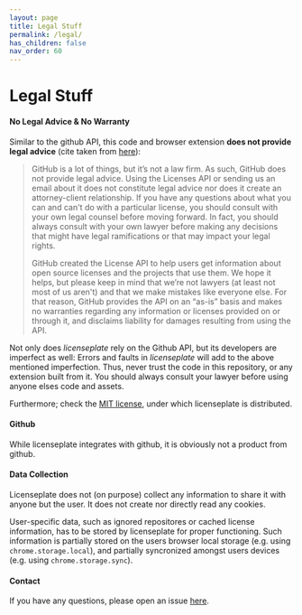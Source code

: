 ```yaml
---
layout: page
title: Legal Stuff
permalink: /legal/
has_children: false
nav_order: 60
---
```


# Legal Stuff

#### No Legal Advice & No Warranty

Similar to the github API, this code and browser extension **does not provide legal advice**
(cite taken from [here](https://docs.github.com/en/rest/reference/licenses)):

> GitHub is a lot of things, but it’s not a law firm. As such, GitHub does not provide legal advice. 
> Using the Licenses API or sending us an email about it does not constitute legal advice nor does 
> it create an attorney-client relationship. If you have any questions about what you can and can't 
> do with a particular license, you should consult with your own legal counsel before moving forward. 
> In fact, you should always consult with your own lawyer before making any decisions that might have
> legal ramifications or that may impact your legal rights.
> 
> GitHub created the License API to help users get information about open source licenses and the 
> projects that use them. We hope it helps, but please keep in mind that we’re not lawyers (at least 
> not most of us aren't) and that we make mistakes like everyone else. For that reason, GitHub provides 
> the API on an “as-is” basis and makes no warranties regarding any information or licenses provided 
> on or through it, and disclaims liability for damages resulting from using the API.

Not only does *licenseplate* rely on the Github API, but its developers are imperfect as well: 
Errors and faults in *licenseplate* will add to the above mentioned
imperfection. Thus, never trust the code in this repository, or any extension built from it.
You should always consult your lawyer before using anyone elses code and assets.

Furthermore; check the [MIT license](https://github.com/MiWeiss/licenseplate/blob/master/LICENSE),
under which licenseplate is distributed. 

#### Github
While licenseplate integrates with github, it is obviously not a product from github.

#### Data Collection
Licenseplate does not (on purpose) collect any information to share it with anyone but the user.
It does not create nor directly read any cookies.

User-specific data, such as ignored repositores or cached license information,
has to be stored by licenseplate for proper functioning. 
Such information is partially stored on the users browser local storage (e.g. using `chrome.storage.local`), 
and partially syncronized amongst users devices (e.g. using `chrome.storage.sync`).

#### Contact
If you have any questions, please open an issue [here](https://github.com/MiWeiss/licenseplate/issues).